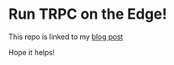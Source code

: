 # Run TRPC on the Edge!

This repo is linked to my [blog post](https://blog-silk-two-72.vercel.app/blog/run-trpc-on-the-edge)

Hope it helps!
